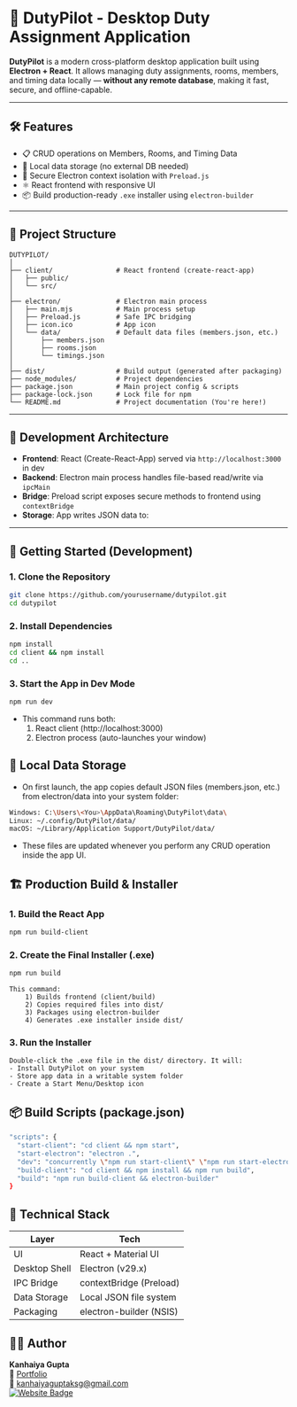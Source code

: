 # 🚀 DutyPilot - Desktop Duty Assignment Application

**DutyPilot** is a modern cross-platform desktop application built using **Electron + React**. It allows managing duty assignments, rooms, members, and timing data locally — **without any remote database**, making it fast, secure, and offline-capable.

---

## 🛠 Features

- 📋 CRUD operations on Members, Rooms, and Timing Data
- 💾 Local data storage (no external DB needed)
- 🔐 Secure Electron context isolation with `Preload.js`
- ⚛️ React frontend with responsive UI
- 📦 Build production-ready `.exe` installer using `electron-builder`

---

## 📁 Project Structure

```
DUTYPILOT/
│
├── client/                # React frontend (create-react-app)
│   ├── public/
│   └── src/
│
├── electron/              # Electron main process
│   ├── main.mjs           # Main process setup
│   ├── Preload.js         # Safe IPC bridging
│   ├── icon.ico           # App icon
│   └── data/              # Default data files (members.json, etc.)
│       ├── members.json
│       ├── rooms.json
│       └── timings.json
│
├── dist/                  # Build output (generated after packaging)
├── node_modules/          # Project dependencies
├── package.json           # Main project config & scripts
├── package-lock.json      # Lock file for npm
└── README.md              # Project documentation (You're here!)
```

---

## 🔧 Development Architecture

- **Frontend**: React (Create-React-App) served via `http://localhost:3000` in dev
- **Backend**: Electron main process handles file-based read/write via `ipcMain`
- **Bridge**: Preload script exposes secure methods to frontend using `contextBridge`
- **Storage**: App writes JSON data to:


---

## 🚀 Getting Started (Development)

### 1. Clone the Repository
```bash
git clone https://github.com/yourusername/dutypilot.git
cd dutypilot
```

### 2. Install Dependencies
```bash
npm install
cd client && npm install
cd ..
```

### 3. Start the App in Dev Mode
```bash 
npm run dev
```
- This command runs both:
    1)  React client (http://localhost:3000)
    2) Electron process (auto-launches your window)

## 📁 Local Data Storage

- On first launch, the app copies default JSON files (members.json, etc.) from electron/data into your system folder:

``` bash
Windows: C:\Users\<You>\AppData\Roaming\DutyPilot\data\
Linux: ~/.config/DutyPilot/data/
macOS: ~/Library/Application Support/DutyPilot/data/
```

- These files are updated whenever you perform any CRUD operation inside the app UI.


## 🏗 Production Build & Installer

### 1. Build the React App
``` bash 
npm run build-client
```

### 2. Create the Final Installer (.exe)
``` bash
npm run build
```

    This command:
        1) Builds frontend (client/build)
        2) Copies required files into dist/
        3) Packages using electron-builder
        4) Generates .exe installer inside dist/
    
### 3. Run the Installer

    Double-click the .exe file in the dist/ directory. It will:  
    - Install DutyPilot on your system
    - Store app data in a writable system folder
    - Create a Start Menu/Desktop icon

## 📦 Build Scripts (package.json)

``` bash
"scripts": {
  "start-client": "cd client && npm start",
  "start-electron": "electron .",
  "dev": "concurrently \"npm run start-client\" \"npm run start-electron\"",
  "build-client": "cd client && npm install && npm run build",
  "build": "npm run build-client && electron-builder"
}
```

## 🧠 Technical Stack

| Layer         | Tech                    |
| ------------- | ----------------------- |
| UI            | React + Material UI     |
| Desktop Shell | Electron (v29.x)        |
| IPC Bridge    | contextBridge (Preload) |
| Data Storage  | Local JSON file system  |
| Packaging     | electron-builder (NSIS) |

## 👨‍💻 Author

**Kanhaiya Gupta**  
🔗 [Portfolio](http://officialkanha.epizy.com/)  
📧 kanhaiyaguptaksg@gmail.com  
[![Website Badge](https://img.shields.io/badge/Visit-Website-blue)](http://officialkanha.epizy.com/)